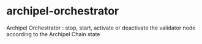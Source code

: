 # archipel-orchestrator
Archipel Orchestrator : stop, start, activate or deactivate the validator node according to the Archipel Chain state
